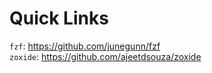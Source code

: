# Quick Links

`fzf`: https://github.com/junegunn/fzf \
`zoxide`: https://github.com/ajeetdsouza/zoxide
